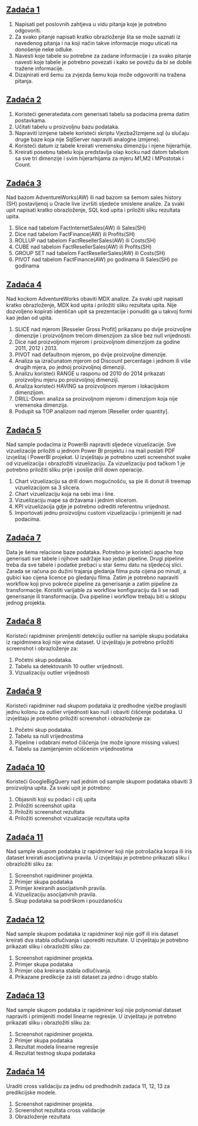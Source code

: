 ## [Zadaća 1](https://github.com/ajla-brdarevic/Poslovna-inteligencija/blob/main/1.%20zada%C4%87a%20iz%20Poslovne%20inteligencije.pdf)
1. Napisati pet poslovnih zahtjeva u vidu pitanja koje je potrebno odgovoriti.
2. Za svako pitanje napisati kratko obrazloženje šta se može saznati iz navedenog pitanja i na koji način takve informacije mogu uticati na donošenje neke odluke.
3. Navesti koje tabele su potrebne za zadane informacije i za svako pitanje navesti koje tabele je potrebno povezati i kako se povežu da bi se dobile tražene informacije.
4. Dizajnirati erd šemu za zvjezda šemu koja može odgovoriti na tražena pitanja.

## [Zadaća 2](https://github.com/ajla-brdarevic/Poslovna-inteligencija/blob/main/2.%20zadaća%20iz%20Poslovne%20inteligencije.pdf)
1. Koristeći generatedata.com generisati tabelu sa podacima prema datim postavkama.
2. Učitati tabelu u proizvoljnu bazu podataka.
3. Napraviti izmjene tabele koristeći skriptu Vjezba2Izmjene.sql (u slučaju druge baze koja nije SqlServer napraviti analogne izmjene).
4. Koristeći datum iz tabele kreirati vremensku dimenziju i njene hijerarhije.
5. Kreirati posebnu tabelu koja predstavlja olap kocku nad datom tabelom sa sve tri dimenzije i svim hijerarhijama za mjeru M1,M2 i MPostotak i Count.

## [Zadaća 3](https://github.com/ajla-brdarevic/Poslovna-inteligencija/blob/main/3.%20zadaća%20iz%20Poslovne%20inteligencije.pdf)
Nad bazom AdventureWorks(AW) ili nad bazom sa šemom sales history (SH) postavljenoj u Oracle live izvršiti sljedeće smislene analize. Za svaki upit napisati kratko obrazloženje, SQL kod upita i priložiti sliku rezultata upita.
1. Slice nad tabelom FactInternetSales(AW) ili Sales(SH)
2. Dice nad tabelom FactFinance(AW) ili Profits(SH)
3. ROLLUP nad tabelom FactResellerSales(AW) ili Costs(SH)
4. CUBE nad tabelom FactResellerSales(AW) ili Profits(SH)
5. GROUP SET nad tabelom FactResellerSales(AW) ili Costs(SH)
6. PIVOT nad tabelom FactFinance(AW) po godinama ili Sales(SH) po godinama

## [Zadaća 4](https://github.com/ajla-brdarevic/Poslovna-inteligencija/blob/main/4.%20zadaća%20iz%20Poslovne%20inteligencije.pdf)
Nad kockom AdventureWorks obaviti MDX analize. Za svaki upit napisati kratko obrazloženje, MDX kod upita i priložiti sliku rezultata upita. Nije dozvoljeno kopirati identičan upit sa prezentacije i ponuditi ga u takvoj formi kao jedan od upita.
1. SLICE nad mjerom [Resseler Gross Profit] prikazanu po dvije proizvoljne dimenzije i proizvoljnom trećom dimenzijom za slice bez null vrijednosti.
2. Dice nad proizvoljnom mjerom i proizvoljnom dimenzijom za godine 2011, 2012 i 2013.
3. PIVOT nad defaultnom mjerom, po dvije proizvoljne dimenzije.
4. Analiza sa izračunatom mjerom od Discount percentage i jednom ili više drugih mjera, po jednoj proizvoljnoj dimenziji.
5. Analizu koristeći RANGE u rasponu od 2010 do 2014 prikazati proizvoljnu mjeru po proizvoljnoj dimenziji.
6. Analiza koristeći HAVING sa proizvoljnom mjerom i lokacijskom dimenzijom.
7. DRILL-Down analiza sa proizvoljnom mjerom i dimenzijom koja nije vremenska dimenzija.
8. Podupit sa TOP analizom nad mjerom [Reseller order quantity].

## [Zadaća 5](https://github.com/ajla-brdarevic/Poslovna-inteligencija/tree/main/5.%20zadaća%20iz%20Poslovne%20inteligencije)
Nad sample podacima iz PowerBi napraviti sljedeće vizuelizacije. Sve vizuelizacije priložiti u jednom Power BI projektu i na mail poslati PDF izvještaj i PowerBI projekat. U izvještaju je potrebno uzeti screenshot svake od vizuelizacija i obrazložiti vizuelizaciju. Za vizuelizaciju pod tačkom 1 je potrebno priložiti sliku prije i poslije drill down operacije.
1. Chart vizuelizaciju sa drill down mogućnošću, sa pie ili donut ili treemap vizuelizacijom sa 3 slicera.
2. Chart vizuelizaciju koja na sebi ima i line.
3. Vizuelizaciju mape sa državama i jednim slicerom.
4. KPI vizuelizacija gdje je potrebno odrediti referentnu vrijednost.
5. Importovati jednu proizvoljnu custom vizuelizaciju i primijeniti je nad podacima.
   
## [Zadaća 7](https://github.com/ajla-brdarevic/Poslovna-inteligencija/tree/main/7.%20zadaća%20iz%20Poslovne%20inteligencije)
Data je šema relacione baze podataka. Potrebno je koristeći apache hop generisati sve tabele i njihove sadržaje kao jedan pipeline.
Drugi pipeline treba da sve tabele i podatke prebaci u star šemu datu na sljedećoj slici. Zarada se računa po dužini trajanja gledanja filma puta cijena po minuti, a gubici kao cijena licence po gledanju filma. Zatim je potrebno napraviti workflow koji prvo pokreće pipeline za generisanje a zatim pipeline za transformacije. Koristiti varijable za workflow konfiguraciju da li se radi generisanje ili transformacija. Dva pipeline i workflow trebaju biti u sklopu jednog projekta.

## [Zadaća 8](https://github.com/ajla-brdarevic/Poslovna-inteligencija/tree/main/8.%20zadaća%20iz%20Poslovne%20inteligencije)
Koristeći rapidminer primijeniti detekciju outlier na sample skupu podataka iz rapidminera koji nije wine dataset. U izvještaju je potrebno priložiti screenshot i obrazloženje za:
1. Početni skup podataka.
2. Tabelu sa detektovanih 10 outlier vrijednosti.
3. Vizualizaciju outlier vrijednosti
   
## [Zadaća 9](https://github.com/ajla-brdarevic/Poslovna-inteligencija/tree/main/9.%20zadaća%20iz%20Poslovne%20inteligencije)
Koristeći rapidminer nad skupom podataka iz predhodne vježbe proglasiti jednu kolonu za outlier vrijednosti kao null i obaviti čišćenje podataka. U izvještaju je potrebno priložiti screenshot i obrazloženje za:
1. Početni skup podataka.
2. Tabelu sa null vrijednostima
3. Pipeline i odabrani metod čišćenja (ne može ignore missing values)
4. Tabelu sa zamijenjenim očišćenim vrijednostima

## [Zadaća 10](https://github.com/ajla-brdarevic/Poslovna-inteligencija/blob/main/10.%20zadaća%20iz%20Poslovne%20inteligencije.pdf)
Koristeći GoogleBigQuery nad jednim od sample skupom podataka obaviti 3 proizvoljna upita. Za svaki upit je potrebno:
1. Objasniti koji su podaci i cilj upita
2. Priložiti screenshot upita
3. Priložiti screenshot rezultata
4. Priložiti screenshot vizualizacije rezultata upita

## [Zadaća 11](https://github.com/ajla-brdarevic/Poslovna-inteligencija/tree/main/11.%20zadaća%20iz%20Poslovne%20inteligencije)
Nad sample skupom podataka iz rapidminer koji nije potrošačka korpa ili iris dataset kreirati asocijativna pravila. U izvještaju je potrebno prikazati sliku i obrazložiti sliku za:
1. Screenshot rapidminer projekta.
2. Primjer skupa podataka
3. Primjer kreiranih asocijativnih pravila.
4. Vizuelizaciju asocijativnih pravila.
5. Skup podataka sa podrškom i pouzdanošću

## [Zadaća 12](https://github.com/ajla-brdarevic/Poslovna-inteligencija/tree/main/12.%20zadaća%20iz%20Poslovne%20inteligencije)
Nad sample skupom podataka iz rapidminer koji nije golf ili iris dataset kreirati dva stabla odlučivanja i uporediti rezultate. U izvještaju je potrebno prikazati sliku i obrazložiti sliku za:
1. Screenshot rapidminer projekta.
2. Primjer skupa podataka
3. Primjer oba kreirana stabla odlučivanja.
4. Prikazane predikcije za isti dataset za jedno i drugo stablo.

## [Zadaća 13](https://github.com/ajla-brdarevic/Poslovna-inteligencija/tree/main/13.%20zadaća%20iz%20Poslovne%20inteligencije)
Nad sample skupom podataka iz rapidminer koji nije polynomial dataset napraviti i primijeniti model linearne regresije. U izvještaju je potrebno prikazati sliku i obrazložiti sliku za:
1. Screenshot rapidminer projekta.
2. Primjer skupa podataka
3. Rezultat modela linearne regresije
4. Rezultat testnog skupa podataka

## [Zadaća 14](https://github.com/ajla-brdarevic/Poslovna-inteligencija/tree/main/14.%20zadaća%20iz%20Poslovne%20inteligencije)
Uraditi cross validaciju za jednu od predhodnih zadaća 11, 12, 13 za predikcijske modele.
1. Screenshot rapidminer projekta.
2. Screenshot rezultata cross validacije
3. Obrazloženje rezultata
